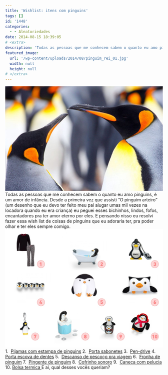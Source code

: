 ```yaml
---
title: 'Wishlist: itens com pinguins'
tags: []
id: '1448'
categories:
  - - Aleatoriedades
date: 2014-08-15 18:39:05
# <extra>
description: 'Todas as pessoas que me conhecem sabem o quanto eu amo pinguins, é um amor de infância. Desde a primeira vez que assisti “O pinguim arteiro” (um desenho que eu devo ter feito meu pai alugar umas mil vezes na locadora quando eu era criança) eu peguei esses bichinhos, lindos, fofos, encantadores pra ter amor eterno por eles. E pensando nisso eu resolvi fazer essa wish list de coisas de pinguins que eu adoraria ter, pra poder olhar e ter eles sempre comigo. 1.  Pijamas com estampa de pinguins 2.  Porta sabonetes 3.  Pen-drive 4.  Porta escova de dentes 5.  Descanso de pescoço pra viagem 6.  Fronha de pinguim 7.  Pingente de pinguim 8.  Cofrinho sonoro 9.  Caneca com pelucia 10. Bolsa termica E aí, qual desses vocês queriam? &nbsp;'
featured_image: 
  url: '/wp-content/uploads/2014/08/pinguim_rei_01.jpg'
  width: null
  height: null
# </extra>
---
```


[![Casal de pinguins ](/wp-content/uploads/2014/08/pinguim_rei_01.jpg)](/wp-content/uploads/2014/08/pinguim_rei_01.jpg) Todas as pessoas que me conhecem sabem o quanto eu amo pinguins, é um amor de infância. Desde a primeira vez que assisti “O pinguim arteiro” (um desenho que eu devo ter feito meu pai alugar umas mil vezes na locadora quando eu era criança) eu peguei esses bichinhos, lindos, fofos, encantadores pra ter amor eterno por eles. E pensando nisso eu resolvi fazer essa wish list de coisas de pinguins que eu adoraria ter, pra poder olhar e ter eles sempre comigo. [![pinguins](/wp-content/uploads/2014/08/pinguins.jpg)](/wp-content/uploads/2014/08/pinguins.jpg) 1.  [Pijamas com estampa de pinguins](http://www.dafiti.com.br/Pijama-Puket-Pinguim-Preto%2FCinza-1435684.html "Pijama com estampa de pinguim ") 2.  [Porta sabonetes](http://loja.imaginarium.com.br/porta-sabonete-meu-pinguim.html "Porta sabonete") 3.  [Pen-drive](http://www.livrariasaraiva.com.br/produto/3530789 "Pen-drive") 4.  [Porta escova de dentes](http://loja.imaginarium.com.br/porta-escova-de-dentes-meu-pinguim.html "Porta escova de dentes") 5.  [Descanso de pescoço pra viagem](http://www.putzgrilapresentes.com.br/almofada-massageadora-de-pescoco-pinguim-pr-1170-358430.htm "Descanso de pescoço pra viagem") 6.  [Fronha de pinguim](http://loja.imaginarium.com.br/fronha-meu-pinguim.html "Fronha de pinguim") 7.  [Pingente de pinguim](http://www.vivara.com.br/EL00001469_BERLOQUE-PRATA/p "Pingente de pinguim ") 8.  [Cofrinho sonoro](http://loja.imaginarium.com.br/cofre-sonoro-pinguim-bloco-de-gelo.html "Cofrinho sonoro") 9.  [Caneca com pelucia](http://loja.imaginarium.com.br/caneca-bicho-de-pelucia-pinguim.html "Caneca com pelucia") 10. [Bolsa termica ](http://loja.imaginarium.com.br/bolsa-termica-de-agua-pinguim.html "Bolsa termica ") E aí, qual desses vocês queriam?
